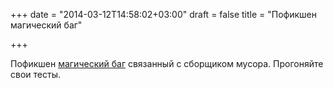 +++
date = "2014-03-12T14:58:02+03:00"
draft = false
title = "Пофикшен магический баг"

+++

<p>Пофикшен <a href="https://codereview.appspot.com/74250043">магический баг</a> связанный с&nbsp;сборщиком мусора. Прогоняйте свои тесты.</p>

